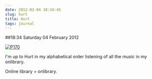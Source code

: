 ```yaml
---
date: 2012-02-04 18:34:45
slug: hurt
title: Hurt
tags: journal
---
```


##18:34 Saturday 04 February 2012

[![P170](http://getfile0.posterous.com/getfile/files.posterous.com/thunderrabbit/EFAwfEjwekteCmBozBilDvDJsfmlExqDtaegkesryHjfCnelksBClIHIGmAe/p170.jpg.scaled500.jpg)](http://getfile6.posterous.com/getfile/files.posterous.com/thunderrabbit/EFAwfEjwekteCmBozBilDvDJsfmlExqDtaegkesryHjfCnelksBClIHIGmAe/p170.jpg.scaled1000.jpg)

I'm up to Hurt in my alphabetical order listening of all the music in my onlibrary. 

Online library = onlibrary.
